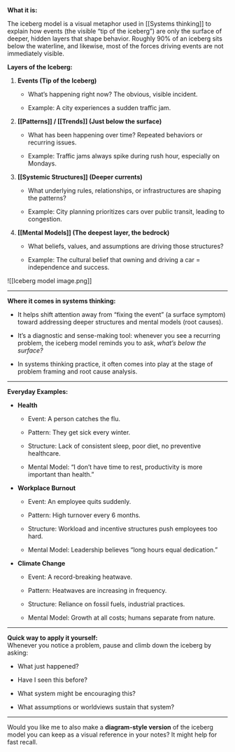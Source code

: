 
**What it is:**  

The iceberg model is a visual metaphor used in [[Systems thinking]] to explain how events (the visible “tip of the iceberg”) are only the surface of deeper, hidden layers that shape behavior. Roughly 90% of an iceberg sits below the waterline, and likewise, most of the forces driving events are not immediately visible.

**Layers of the Iceberg:**

1. **Events (Tip of the Iceberg)**
    
    - What’s happening right now? The obvious, visible incident.
        
    - Example: A city experiences a sudden traffic jam.
        
2. **[[Patterns]] / [[Trends]] (Just below the surface)**
    
    - What has been happening over time? Repeated behaviors or recurring issues.
        
    - Example: Traffic jams always spike during rush hour, especially on Mondays.
        
3. **[[Systemic Structures]] (Deeper currents)**
    
    - What underlying rules, relationships, or infrastructures are shaping the patterns?
        
    - Example: City planning prioritizes cars over public transit, leading to congestion.
        
4. **[[Mental Models]] (The deepest layer, the bedrock)**
    
    - What beliefs, values, and assumptions are driving those structures?
        
    - Example: The cultural belief that owning and driving a car = independence and success.
        

![[Iceberg model image.png]]

---

**Where it comes in systems thinking:**

- It helps shift attention away from “fixing the event” (a surface symptom) toward addressing deeper structures and mental models (root causes).
    
- It’s a diagnostic and sense-making tool: whenever you see a recurring problem, the iceberg model reminds you to ask, _what’s below the surface?_
    
- In systems thinking practice, it often comes into play at the stage of problem framing and root cause analysis.
    

---

**Everyday Examples:**

- **Health**
    
    - Event: A person catches the flu.
        
    - Pattern: They get sick every winter.
        
    - Structure: Lack of consistent sleep, poor diet, no preventive healthcare.
        
    - Mental Model: “I don’t have time to rest, productivity is more important than health.”
        
- **Workplace Burnout**
    
    - Event: An employee quits suddenly.
        
    - Pattern: High turnover every 6 months.
        
    - Structure: Workload and incentive structures push employees too hard.
        
    - Mental Model: Leadership believes “long hours equal dedication.”
        
- **Climate Change**
    
    - Event: A record-breaking heatwave.
        
    - Pattern: Heatwaves are increasing in frequency.
        
    - Structure: Reliance on fossil fuels, industrial practices.
        
    - Mental Model: Growth at all costs; humans separate from nature.
        

---

**Quick way to apply it yourself:**  
Whenever you notice a problem, pause and climb down the iceberg by asking:

- What just happened?
    
- Have I seen this before?
    
- What system might be encouraging this?
    
- What assumptions or worldviews sustain that system?
    

---

Would you like me to also make a **diagram-style version** of the iceberg model you can keep as a visual reference in your notes? It might help for fast recall.